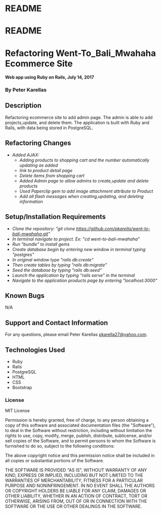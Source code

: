 # README

# README

# Refactoring Went-To_Bali_Mwahaha Ecommerce Site

#### Web app using Ruby on Rails, July 14, 2017

### By Peter Karellas

## Description

Refactoring ecommerce site to add admin page. The admin is able to add projects,update, and delete them. The application is built with Ruby and Rails, with data being stored in PostgreSQL.

## Refactoring Changes

* _Added AJAX:_
  * _Adding products to shopping cart and the number automatically updating as added_
  * _link to product detail page_
  * _Delete items from shopping cart_
  * _Added Admin page to allow admins to create,update and delete       products_
  * _Used Paperclip gem to add image attachment attribute to Product_
  * _Add all flash messages when creating,updating, and deleting information_


## Setup/Installation Requirements

* _Clone the repository: "git clone https://github.com/pkarella/went-to-bali-mwahaha.git"_
* _In terminal navigate to project. Ex: "cd went-to-bali-mwahaha"_
* _Run "bundle" to install gems_
* _Create database begin by entering new window in terminal typing "postgres"_
* _In original window type "rails db:create"_   
* _Then create tables by typing "rails db:migrate"_
* _Seed the database by typing "rails db:seed"_  
* _Launch the application by typing "rails serve" in the terminal_
* _Navigate to the application products page by entering "localhost:3000"_

## Known Bugs

N/A

## Support and Contact Information

For any questions, please email Peter Karellas pkarella27@yahoo.com.

## Technologies Used

* Ruby
* Rails
* PostgreSQL
* HTML
* CSS
* Bootstrap

### License

MIT License

Permission is hereby granted, free of charge, to any person obtaining a copy of this software and associated documentation files (the "Software"), to deal in the Software without restriction, including without limitation the rights to use, copy, modify, merge, publish, distribute, sublicense, and/or sell copies of the Software, and to permit persons to whom the Software is furnished to do so, subject to the following conditions:

The above copyright notice and this permission notice shall be included in all copies or substantial portions of the Software.

THE SOFTWARE IS PROVIDED "AS IS", WITHOUT WARRANTY OF ANY KIND, EXPRESS OR IMPLIED, INCLUDING BUT NOT LIMITED TO THE WARRANTIES OF MERCHANTABILITY, FITNESS FOR A PARTICULAR PURPOSE AND NONINFRINGEMENT. IN NO EVENT SHALL THE AUTHORS OR COPYRIGHT HOLDERS BE LIABLE FOR ANY CLAIM, DAMAGES OR OTHER LIABILITY, WHETHER IN AN ACTION OF CONTRACT, TORT OR OTHERWISE, ARISING FROM, OUT OF OR IN CONNECTION WITH THE SOFTWARE OR THE USE OR OTHER DEALINGS IN THE SOFTWARE.
